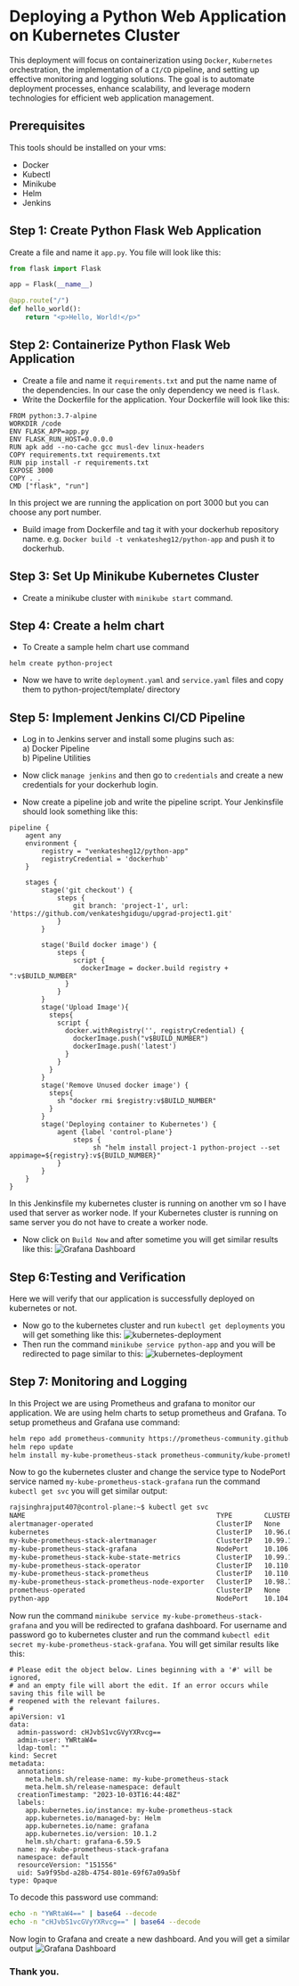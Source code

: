 # Deploying a Python Web Application on Kubernetes Cluster

This deployment will focus on containerization using `Docker`, `Kubernetes` orchestration, the implementation of a `CI/CD` pipeline, and setting up effective monitoring and logging solutions. The goal is to automate deployment processes, enhance scalability, and leverage modern technologies for efficient web application management.

## Prerequisites

This tools should be installed on your vms:
- Docker
- Kubectl
- Minikube
- Helm
- Jenkins

## Step 1: Create Python Flask Web Application

Create a file and name it `app.py`. You file will look like this:
```python
from flask import Flask

app = Flask(__name__)

@app.route("/")
def hello_world():
    return "<p>Hello, World!</p>"
```

## Step 2: Containerize Python Flask Web Application

- Create a file and name it `requirements.txt` and put the name name of the dependencies. In our case the only dependency we need is `flask`. 
- Write the Dockerfile for the application. Your Dockerfile will look like this:
 
```
FROM python:3.7-alpine
WORKDIR /code
ENV FLASK_APP=app.py
ENV FLASK_RUN_HOST=0.0.0.0
RUN apk add --no-cache gcc musl-dev linux-headers
COPY requirements.txt requirements.txt
RUN pip install -r requirements.txt
EXPOSE 3000
COPY . .
CMD ["flask", "run"]
```
In this project we are running the application on port 3000 but you can choose any port number.

- Build image from Dockerfile and tag it with your dockerhub repository name. e.g.
`Docker build -t venkatesheg12/python-app` and push it to dockerhub.

## Step 3: Set Up Minikube Kubernetes Cluster

- Create a minikube cluster with `minikube start` command.

## Step 4: Create a helm chart

- To Create a sample helm chart use command

```
helm create python-project
```

- Now we have to write `deployment.yaml` and `service.yaml` files and copy them to python-project/template/ directory

## Step 5: Implement Jenkins CI/CD Pipeline

- Log in to Jenkins server and install some plugins such as:  
a) Docker Pipeline  
b) Pipeline Utilities

- Now click `manage jenkins` and then go to `credentials` and create a new credentials for your dockerhub login. 

- Now create a pipeline job and write the pipeline script. Your Jenkinsfile should look something like this:
 
```
pipeline {
    agent any
    environment {
        registry = "venkatesheg12/python-app"
        registryCredential = 'dockerhub'
    }

    stages {
        stage('git checkout') {
            steps {
                git branch: 'project-1', url: 'https://github.com/venkateshgidugu/upgrad-project1.git'
            }
        }
        
        stage('Build docker image') {
            steps {
                script {
                  dockerImage = docker.build registry + ":v$BUILD_NUMBER"
              }
            }
        }
        stage('Upload Image'){
          steps{
            script {
              docker.withRegistry('', registryCredential) {
                dockerImage.push("v$BUILD_NUMBER")
                dockerImage.push('latest')
              }
            }
          }
        }
        stage('Remove Unused docker image') {
          steps{
            sh "docker rmi $registry:v$BUILD_NUMBER"
          }
        }
        stage('Deploying container to Kubernetes') {
            agent {label 'control-plane'}
                steps {
                     sh "helm install project-1 python-project --set appimage=${registry}:v${BUILD_NUMBER}"
            }
        }      
    }
}
```
In this Jenkinsfile my kubernetes cluster is running on another vm so I have used that server as worker node. If your Kubernetes cluster is running on same server you do not have to create a worker node.

- Now click on `Build Now` and after sometime you will get similar results like this: 
![Grafana Dashboard](./Screenshots/Screenshot%20(86).png "python-application")

## Step 6:Testing and Verification

Here we will verify that our application is successfully deployed on kubernetes or not.
- Now go to the kubernetes cluster and run `kubectl get deployments` you will get something like this:
![kubernetes-deployment](./Screenshots/Screenshot%20(84).png "python-application")
- Then run the command `minikube service python-app` and you will be redirected to page similar to this: 
![kubernetes-deployment](./Screenshots/Screenshot%20(85).png "python-application")

## Step 7: Monitoring and Logging

In this Project we are using Prometheus and grafana to monitor our application. We are using helm charts to setup prometheus and Grafana. To setup prometheus and Grafana use command:
```bash
helm repo add prometheus-community https://prometheus-community.github.io/helm-charts  
helm repo update
helm install my-kube-prometheus-stack prometheus-community/kube-prometheus-stack
```

Now to go the kubernetes cluster and change the service type to NodePort service named `my-kube-prometheus-stack-grafana` run the command `kubectl get svc` you will get similar output: 
```bash
rajsinghrajput407@control-plane:~$ kubectl get svc 
NAME                                                TYPE        CLUSTER-IP       EXTERNAL-IP   PORT(S)                      AGE
alertmanager-operated                               ClusterIP   None             <none>        9093/TCP,9094/TCP,9094/UDP   15h
kubernetes                                          ClusterIP   10.96.0.1        <none>        443/TCP                      7d16h
my-kube-prometheus-stack-alertmanager               ClusterIP   10.99.133.246    <none>        9093/TCP,8080/TCP            15h
my-kube-prometheus-stack-grafana                    NodePort    10.106.104.73    <none>        80:32090/TCP                 15h
my-kube-prometheus-stack-kube-state-metrics         ClusterIP   10.99.168.133    <none>        8080/TCP                     15h
my-kube-prometheus-stack-operator                   ClusterIP   10.110.78.159    <none>        443/TCP                      15h
my-kube-prometheus-stack-prometheus                 ClusterIP   10.110.188.213   <none>        9090/TCP,8080/TCP            15h
my-kube-prometheus-stack-prometheus-node-exporter   ClusterIP   10.98.70.145     <none>        9100/TCP                     15h
prometheus-operated                                 ClusterIP   None             <none>        9090/TCP                     15h
python-app                                          NodePort    10.104.220.123   <none>        5000:30001/TCP               25h
```
Now run the command `minikube service my-kube-prometheus-stack-grafana` and you will be redirected to grafana dashboard. For username and password go to kubernetes cluster and run the command `kubectl edit secret my-kube-prometheus-stack-grafana`. You will get similar results like this: 
```
# Please edit the object below. Lines beginning with a '#' will be ignored,
# and an empty file will abort the edit. If an error occurs while saving this file will be
# reopened with the relevant failures.
#
apiVersion: v1
data:
  admin-password: cHJvbS1vcGVyYXRvcg==
  admin-user: YWRtaW4=
  ldap-toml: ""
kind: Secret
metadata:
  annotations:
    meta.helm.sh/release-name: my-kube-prometheus-stack
    meta.helm.sh/release-namespace: default
  creationTimestamp: "2023-10-03T16:44:48Z"
  labels:
    app.kubernetes.io/instance: my-kube-prometheus-stack
    app.kubernetes.io/managed-by: Helm
    app.kubernetes.io/name: grafana
    app.kubernetes.io/version: 10.1.2
    helm.sh/chart: grafana-6.59.5
  name: my-kube-prometheus-stack-grafana
  namespace: default
  resourceVersion: "151556"
  uid: 5a9f95bd-a28b-4754-801e-69f67a09a5bf
type: Opaque
```
To decode this password use command:
```bash
echo -n "YWRtaW4==" | base64 --decode
echo -n "cHJvbS1vcGVyYXRvcg==" | base64 --decode
```
Now login to Grafana and create a new dashboard. And you will get a similar output
![Grafana Dashboard](./Screenshots/Screenshot%20(87).png "python-application")

### Thank you.